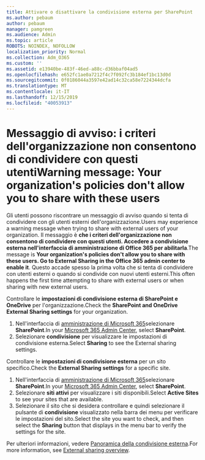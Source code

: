 ```yaml
---
title: Attivare o disattivare la condivisione esterna per SharePoint
ms.author: pebaum
author: pebaum
manager: pamgreen
ms.audience: Admin
ms.topic: article
ROBOTS: NOINDEX, NOFOLLOW
localization_priority: Normal
ms.collection: Adm_O365
ms.custom: ''
ms.assetid: e13940be-483f-46ed-a88c-d36bbaf04ad5
ms.openlocfilehash: e652fc1ae0a7212f4c7f092fc3b184ef1bc13d0d
ms.sourcegitcommit: 0f0186044a3597e42ad14c32ca58e7224344dcfa
ms.translationtype: MT
ms.contentlocale: it-IT
ms.lasthandoff: 12/15/2019
ms.locfileid: "40053913"
---
```

# <a name="warning-message-your-organizations-policies-dont-allow-you-to-share-with-these-users"></a><span data-ttu-id="83be8-102">Messaggio di avviso: i criteri dell'organizzazione non consentono di condividere con questi utenti</span><span class="sxs-lookup"><span data-stu-id="83be8-102">Warning message: Your organization's policies don't allow you to share with these users</span></span>

<span data-ttu-id="83be8-103">Gli utenti possono riscontrare un messaggio di avviso quando si tenta di condividere con gli utenti esterni dell'organizzazione.</span><span class="sxs-lookup"><span data-stu-id="83be8-103">Users may experience a warning message when trying to share with external users of your organization.</span></span> <span data-ttu-id="83be8-104">Il messaggio è **che i criteri dell'organizzazione non consentono di condividere con questi utenti. Accedere a condivisione esterna nell'interfaccia di amministrazione di Office 365 per abilitarla**.</span><span class="sxs-lookup"><span data-stu-id="83be8-104">The message is **Your organization's policies don't allow you to share with these users. Go to External Sharing in the Office 365 admin center to enable it**.</span></span> <span data-ttu-id="83be8-105">Questo accade spesso la prima volta che si tenta di condividere con utenti esterni o quando si condivide con nuovi utenti esterni.</span><span class="sxs-lookup"><span data-stu-id="83be8-105">This often happens the first time attempting to share with external users or when sharing with new external users.</span></span>

<span data-ttu-id="83be8-106">Controllare le **impostazioni di condivisione esterna di SharePoint e OneDrive** per l'organizzazione.</span><span class="sxs-lookup"><span data-stu-id="83be8-106">Check the **SharePoint and OneDrive External Sharing settings** for your organization.</span></span>

1. <span data-ttu-id="83be8-107">Nell'interfaccia di [amministrazione di Microsoft 365](https://admin.microsoft.com/AdminPortal/Home#/homepage">https://admin.microsoft.com/)selezionare **SharePoint**.</span><span class="sxs-lookup"><span data-stu-id="83be8-107">In your [Microsoft 365 Admin Center](https://admin.microsoft.com/AdminPortal/Home#/homepage">https://admin.microsoft.com/), select **SharePoint**.</span></span>
3. <span data-ttu-id="83be8-108">Selezionare **condivisione** per visualizzare le impostazioni di condivisione esterna.</span><span class="sxs-lookup"><span data-stu-id="83be8-108">Select **Sharing** to see the External sharing settings.</span></span>

<span data-ttu-id="83be8-109">Controllare le **impostazioni di condivisione esterna** per un sito specifico.</span><span class="sxs-lookup"><span data-stu-id="83be8-109">Check the **External Sharing settings** for a specific site.</span></span>

1. <span data-ttu-id="83be8-110">Nell'interfaccia di [amministrazione di Microsoft 365](https://admin.microsoft.com/AdminPortal/Home#/homepage">https://admin.microsoft.com/)selezionare **SharePoint**.</span><span class="sxs-lookup"><span data-stu-id="83be8-110">In your [Microsoft 365 Admin Center](https://admin.microsoft.com/AdminPortal/Home#/homepage">https://admin.microsoft.com/), select **SharePoint**.</span></span>
2. <span data-ttu-id="83be8-111">Selezionare **siti attivi** per visualizzare i siti disponibili.</span><span class="sxs-lookup"><span data-stu-id="83be8-111">Select **Active Sites** to see your sites that are available.</span></span>
3. <span data-ttu-id="83be8-112">Selezionare il sito che si desidera controllare e quindi selezionare il pulsante di **condivisione** visualizzato nella barra dei menu per verificare le impostazioni del sito.</span><span class="sxs-lookup"><span data-stu-id="83be8-112">Select the site you want to check, and then select the **Sharing** button that displays in the menu bar to verify the settings for the site.</span></span>

<span data-ttu-id="83be8-113">Per ulteriori informazioni, vedere [Panoramica della condivisione esterna](https://docs.microsoft.com/sharepoint/external-sharing-overview).</span><span class="sxs-lookup"><span data-stu-id="83be8-113">For more information, see [External sharing overview](https://docs.microsoft.com/sharepoint/external-sharing-overview).</span></span>